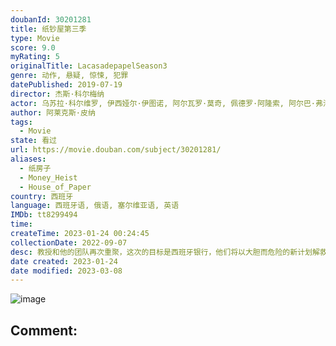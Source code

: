 ```yaml
---
doubanId: 30201281
title: 纸钞屋第三季
type: Movie
score: 9.0
myRating: 5
originalTitle: LacasadepapelSeason3
genre: 动作, 悬疑, 惊悚, 犯罪
datePublished: 2019-07-19
director: 杰斯·科尔梅纳
actor: 乌苏拉·科尔维罗, 伊西娅尔·伊图诺, 阿尔瓦罗·莫奇, 佩德罗·阿隆索, 阿尔巴·弗洛雷斯, 米盖尔·赫尔南, 海因米·洛伦特, 埃丝特·阿塞博, 恩里克·阿尔切, 基蒂·曼维尔, 胡安·费尔南德斯, 纳瓦·尼姆利, 罗德里戈·德拉·塞尔纳, 霍威克·库区科利安, 费尔南多·卡约, 帕科·图斯, 达尔科.佩里克, 马里奥·德·拉·罗萨, 阿希卡尔·阿兹科纳, 米克尔·布斯塔曼特, undefined
author: 阿莱克斯·皮纳
tags:
  - Movie
state: 看过
url: https://movie.douban.com/subject/30201281/
aliases:
  - 纸房子
  - Money_Heist
  - House_of_Paper
country: 西班牙
language: 西班牙语, 俄语, 塞尔维亚语, 英语
IMDb: tt8299494
time: 
createTime: 2023-01-24 00:24:45
collectionDate: 2022-09-07
desc: 教授和他的团队再次重聚，这次的目标是西班牙银行，他们将以大胆而危险的新计划解救里约。抵抗仍在继续。
date created: 2023-01-24
date modified: 2023-03-08
---
```


![image](p2560453480.jpg)

Comment:
---
